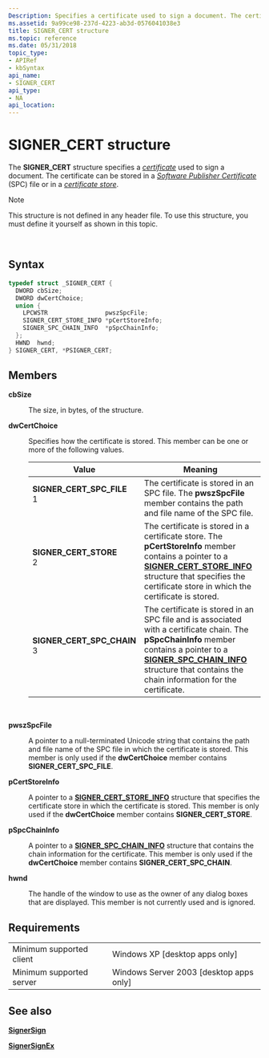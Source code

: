 ```yaml
---
Description: Specifies a certificate used to sign a document. The certificate can be stored in a Software Publisher Certificate (SPC) file or in a certificate store.
ms.assetid: 9a99ce98-237d-4223-ab3d-0576041038e3
title: SIGNER_CERT structure
ms.topic: reference
ms.date: 05/31/2018
topic_type: 
- APIRef
- kbSyntax
api_name: 
- SIGNER_CERT
api_type: 
- NA
api_location: 
---
```


# SIGNER\_CERT structure

The **SIGNER\_CERT** structure specifies a [*certificate*](../secgloss/c-gly.md) used to sign a document. The certificate can be stored in a [*Software Publisher Certificate*](../secgloss/s-gly.md) (SPC) file or in a [*certificate store*](../secgloss/c-gly.md).

> [!Note]  
> This structure is not defined in any header file. To use this structure, you must define it yourself as shown in this topic.

 

## Syntax


```C++
typedef struct _SIGNER_CERT {
  DWORD cbSize;
  DWORD dwCertChoice;
  union {
    LPCWSTR                pwszSpcFile;
    SIGNER_CERT_STORE_INFO *pCertStoreInfo;
    SIGNER_SPC_CHAIN_INFO  *pSpcChainInfo;
  };
  HWND  hwnd;
} SIGNER_CERT, *PSIGNER_CERT;
```



## Members

<dl> <dt>

**cbSize**
</dt> <dd>

The size, in bytes, of the structure.

</dd> <dt>

**dwCertChoice**
</dt> <dd>

Specifies how the certificate is stored. This member can be one or more of the following values.



| Value                                                                                                                                                                                                                                          | Meaning                                                                                                                                                                                                                                                                           |
|------------------------------------------------------------------------------------------------------------------------------------------------------------------------------------------------------------------------------------------------|-----------------------------------------------------------------------------------------------------------------------------------------------------------------------------------------------------------------------------------------------------------------------------------|
| <span id="SIGNER_CERT_SPC_FILE"></span><span id="signer_cert_spc_file"></span><dl> <dt>**SIGNER\_CERT\_SPC\_FILE**</dt> <dt>1</dt> </dl>    | The certificate is stored in an SPC file. The **pwszSpcFile** member contains the path and file name of the SPC file.<br/>                                                                                                                                                  |
| <span id="SIGNER_CERT_STORE"></span><span id="signer_cert_store"></span><dl> <dt>**SIGNER\_CERT\_STORE**</dt> <dt>2</dt> </dl>              | The certificate is stored in a certificate store. The **pCertStoreInfo** member contains a pointer to a [**SIGNER\_CERT\_STORE\_INFO**](signer-cert-store-info.md) structure that specifies the certificate store in which the certificate is stored.<br/>                 |
| <span id="SIGNER_CERT_SPC_CHAIN"></span><span id="signer_cert_spc_chain"></span><dl> <dt>**SIGNER\_CERT\_SPC\_CHAIN**</dt> <dt>3</dt> </dl> | The certificate is stored in an SPC file and is associated with a certificate chain. The **pSpcChainInfo** member contains a pointer to a [**SIGNER\_SPC\_CHAIN\_INFO**](signer-spc-chain-info.md) structure that contains the chain information for the certificate.<br/> |



 

</dd> <dt>

**pwszSpcFile**
</dt> <dd>

A pointer to a null-terminated Unicode string that contains the path and file name of the SPC file in which the certificate is stored. This member is only used if the **dwCertChoice** member contains **SIGNER\_CERT\_SPC\_FILE**.

</dd> <dt>

**pCertStoreInfo**
</dt> <dd>

A pointer to a [**SIGNER\_CERT\_STORE\_INFO**](signer-cert-store-info.md) structure that specifies the certificate store in which the certificate is stored. This member is only used if the **dwCertChoice** member contains **SIGNER\_CERT\_STORE**.

</dd> <dt>

**pSpcChainInfo**
</dt> <dd>

A pointer to a [**SIGNER\_SPC\_CHAIN\_INFO**](signer-spc-chain-info.md) structure that contains the chain information for the certificate. This member is only used if the **dwCertChoice** member contains **SIGNER\_CERT\_SPC\_CHAIN**.

</dd> <dt>

**hwnd**
</dt> <dd>

The handle of the window to use as the owner of any dialog boxes that are displayed. This member is not currently used and is ignored.

</dd> </dl>

## Requirements



|                                     |                                                      |
|-------------------------------------|------------------------------------------------------|
| Minimum supported client<br/> | Windows XP \[desktop apps only\]<br/>          |
| Minimum supported server<br/> | Windows Server 2003 \[desktop apps only\]<br/> |



## See also

<dl> <dt>

[**SignerSign**](signersign.md)
</dt> <dt>

[**SignerSignEx**](signersignex.md)
</dt> </dl>

 

 